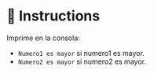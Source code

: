 # 📝 Instructions

Imprime en la consola:
- `Numero1 es mayor` si numero1 es mayor.
- `Numero2 es mayor` si numero2 es mayor.